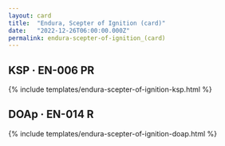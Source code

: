 ```yaml
---
layout: card
title:  "Endura, Scepter of Ignition (card)"
date:   "2022-12-26T06:00:00.000Z"
permalink: endura-scepter-of-ignition_(card)
---
```


## KSP &middot; EN-006 PR

{% include templates/endura-scepter-of-ignition-ksp.html %}


## DOAp &middot; EN-014 R

{% include templates/endura-scepter-of-ignition-doap.html %}
